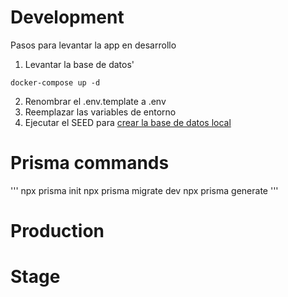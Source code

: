 # Development

Pasos para levantar la app en desarrollo

1. Levantar la base de datos'

```
docker-compose up -d
```

2. Renombrar el .env.template a .env
3. Reemplazar las variables de entorno
4. Ejecutar el SEED para [crear la base de datos local](http://localhost:3000/api/seed)

# Prisma commands

'''
npx prisma init
npx prisma migrate dev
npx prisma generate
'''

# Production

# Stage
